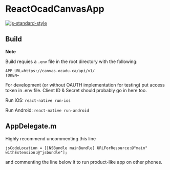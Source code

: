 #  ReactOcadCanvasApp
[![js-standard-style](https://img.shields.io/badge/code%20style-standard-brightgreen.svg?style=flat)](http://standardjs.com/)

## Build

**Note**

Build requies a `.env` file in the root directory with the following:

```
APP_URL=https://canvas.ocadu.ca/api/v1/
TOKEN=
```
For development (or without OAUTH implementation for testing) put access token in .env file. Client ID & Secret should probably go in here too.

Run iOS:
```react-native run-ios```

Run Android:
```react-native run-android```

## AppDelegate.m

Highly recommend uncommenting this line

```
jsCodeLocation = [[NSBundle mainBundle] URLForResource:@"main" withExtension:@"jsbundle"];
```

and commenting the line below it to run product-like app on other phones.
